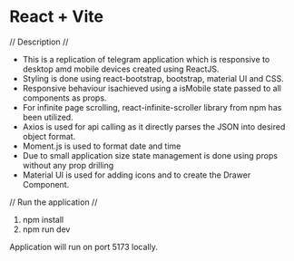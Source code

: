 # React + Vite

// Description //
* This is a replication of telegram application which is responsive to desktop amd mobile devices created using ReactJS.
* Styling is done using react-bootstrap, bootstrap, material UI and CSS.
* Responsive behaviour isachieved using a isMobile state passed to all components as props.
* For infinite page scrolling, react-infinite-scroller library from npm has been utilized.
* Axios is used for api calling as it directly parses the JSON into desired object format.
* Moment.js is used to format date and time
* Due to small application size state management is done using props without any prop drilling
* Material UI is used for adding icons and to create the Drawer Component.

// Run the application //
1. npm install
2. npm run dev

Application will run on port 5173 locally.





